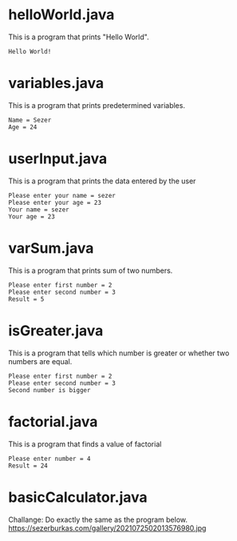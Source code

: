 # helloWorld.java
This is a program that prints "Hello World".

    Hello World!

# variables.java
This is a program that prints predetermined variables.

    Name = Sezer
    Age = 24

# userInput.java
This is a program that prints the data entered by the user 

    Please enter your name = sezer
    Please enter your age = 23
    Your name = sezer
    Your age = 23   

# varSum.java
This is a program that prints sum of two numbers.

    Please enter first number = 2
    Please enter second number = 3
    Result = 5   


# isGreater.java
This is a program that tells which number is greater or whether two numbers are equal.

    Please enter first number = 2
    Please enter second number = 3
    Second number is bigger  

# factorial.java
This is a program that finds a value of factorial

    Please enter number = 4
    Result = 24  

# basicCalculator.java
Challange: Do exactly the same as the program below. 
https://sezerburkas.com/gallery/2021072502013576980.jpg 
